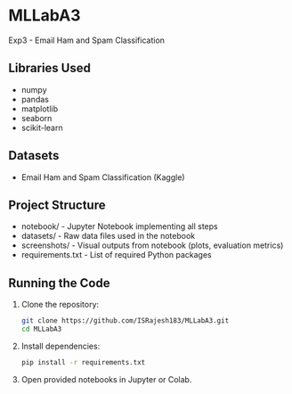 # MLLabA3
Exp3 - Email Ham and Spam Classification

## Libraries Used
- numpy
- pandas
- matplotlib
- seaborn
- scikit-learn

## Datasets
- Email Ham and Spam Classification (Kaggle)

## Project Structure
- notebook/ - Jupyter Notebook implementing all steps
- datasets/ - Raw data files used in the notebook
- screenshots/ - Visual outputs from notebook (plots, evaluation metrics)
- requirements.txt - List of required Python packages

## Running the Code
1. Clone the repository:
    ```bash
    git clone https://github.com/ISRajesh183/MLLabA3.git
    cd MLLabA3
    ```
2. Install dependencies:
    ```bash
    pip install -r requirements.txt
    ```
3. Open provided notebooks in Jupyter or Colab.
